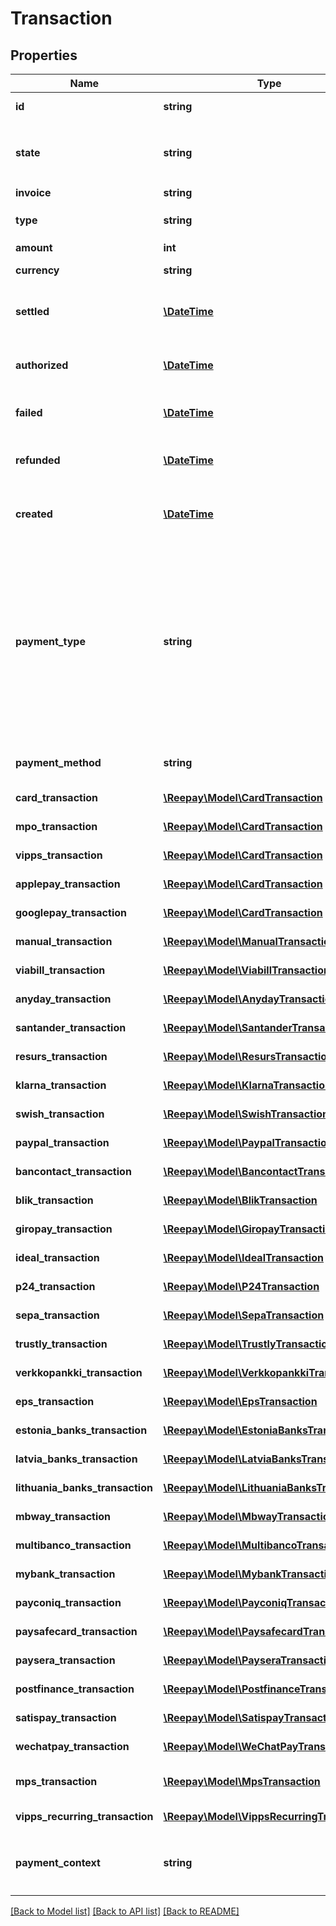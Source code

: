 # Transaction

## Properties
Name | Type | Description | Notes
------------ | ------------- | ------------- | -------------
**id** | **string** | Transaction id assigned by Reepay |
**state** | **string** | State of the transaction, one of the following: `pending`, `processing`, `authorized`, `settled`, `refunded`, `failed`, `cancelled` |
**invoice** | **string** | Invoice handle |
**type** | **string** | Transaction type, one of the following: `settle`, `refund`, `authorization` |
**amount** | **int** | The transaction amount |
**currency** | **string** | Currency in [ISO 4217](https://en.wikipedia.org/wiki/ISO_4217) three letter alpha code | [optional]
**settled** | [**\DateTime**](\DateTime.md) | When the transaction was settled, in [ISO-8601](https://en.wikipedia.org/wiki/ISO_8601) extended offset date-time format. | [optional]
**authorized** | [**\DateTime**](\DateTime.md) | When the transaction was authorized, in [ISO-8601](https://en.wikipedia.org/wiki/ISO_8601) extended offset date-time format. | [optional]
**failed** | [**\DateTime**](\DateTime.md) | When the transaction failed, in [ISO-8601](https://en.wikipedia.org/wiki/ISO_8601) extended offset date-time format. | [optional]
**refunded** | [**\DateTime**](\DateTime.md) | When the transaction was refunded, in [ISO-8601](https://en.wikipedia.org/wiki/ISO_8601) extended offset date-time format. | [optional]
**created** | [**\DateTime**](\DateTime.md) | Date when the transaction was created. In [ISO-8601](https://en.wikipedia.org/wiki/ISO_8601) extended offset date-time format. |
**payment_type** | **string** | Payment type for transaction, either: `card`, `mpo`, `mobilepay`, `vipps`, `vipps_recurring`, `swish`, `viabill`, `anyday`, `manual`, `applepay`, `googlepay`, `paypal`, `klarna_pay_now`, `klarna_pay_later`, `klarna_slice_it`, `klarna_direct_bank_transfer`, `klarna_direct_debit`, `resurs`, `santander`, `mobilepay_subscriptions`, `emv_token`, `bcmc`, `blik`, `pp_blik_oc`, `giropay`, `ideal`, `p24`, `sepa`, `trustly`, or `verkkopankki` |
**payment_method** | **string** | Reference to payment method in case of a MIT transaction | [optional]
**card_transaction** | [**\Reepay\Model\CardTransaction**](CardTransaction.md) | Specifics in case of card transaction | [optional]
**mpo_transaction** | [**\Reepay\Model\CardTransaction**](CardTransaction.md) | Specifics in case of MobilePay Online transaction | [optional]
**vipps_transaction** | [**\Reepay\Model\CardTransaction**](CardTransaction.md) | Specifics in case of Vipps transaction | [optional]
**applepay_transaction** | [**\Reepay\Model\CardTransaction**](CardTransaction.md) | Specifics in case of ApplePay transaction | [optional]
**googlepay_transaction** | [**\Reepay\Model\CardTransaction**](CardTransaction.md) | Specifics in case of GooglePay transaction | [optional]
**manual_transaction** | [**\Reepay\Model\ManualTransaction**](ManualTransaction.md) | Specifics in case of manual transaction | [optional]
**viabill_transaction** | [**\Reepay\Model\ViabillTransaction**](ViabillTransaction.md) | Specifics in case of ViaBill transaction | [optional]
**anyday_transaction** | [**\Reepay\Model\AnydayTransaction**](AnydayTransaction.md) | Specifics in case of Anyday transaction | [optional]
**santander_transaction** | [**\Reepay\Model\SantanderTransaction**](SantanderTransaction.md) | Specifics in case of Santander transaction | [optional]
**resurs_transaction** | [**\Reepay\Model\ResursTransaction**](ResursTransaction.md) | Specifics in case of Resurs Bank transaction | [optional]
**klarna_transaction** | [**\Reepay\Model\KlarnaTransaction**](KlarnaTransaction.md) | Specifics in case of Klarna transaction | [optional]
**swish_transaction** | [**\Reepay\Model\SwishTransaction**](SwishTransaction.md) | Specifics in case of Swish transaction | [optional]
**paypal_transaction** | [**\Reepay\Model\PaypalTransaction**](PaypalTransaction.md) | Specifics in case of PayPal transaction | [optional]
**bancontact_transaction** | [**\Reepay\Model\BancontactTransaction**](BancontactTransaction.md) | Specifics in case of Bancontact transaction | [optional]
**blik_transaction** | [**\Reepay\Model\BlikTransaction**](BlikTransaction.md) | Specifics in case of BLIK transaction | [optional]
**giropay_transaction** | [**\Reepay\Model\GiropayTransaction**](GiropayTransaction.md) | Specifics in case of Giropay transaction | [optional]
**ideal_transaction** | [**\Reepay\Model\IdealTransaction**](IdealTransaction.md) | Specifics in case of IDEAL transaction | [optional]
**p24_transaction** | [**\Reepay\Model\P24Transaction**](P24Transaction.md) | Specifics in case of P24 transaction | [optional]
**sepa_transaction** | [**\Reepay\Model\SepaTransaction**](SepaTransaction.md) | Specifics in case of SEPA transaction | [optional]
**trustly_transaction** | [**\Reepay\Model\TrustlyTransaction**](TrustlyTransaction.md) | Specifics in case of Trustly transaction | [optional]
**verkkopankki_transaction** | [**\Reepay\Model\VerkkopankkiTransaction**](VerkkopankkiTransaction.md) | Specifics in case of Verkkopankki transaction | [optional]
**eps_transaction** | [**\Reepay\Model\EpsTransaction**](EpsTransaction.md) | Specifics in case of Eps transaction | [optional]
**estonia_banks_transaction** | [**\Reepay\Model\EstoniaBanksTransaction**](EstoniaBanksTransaction.md) | Specifics in case of Estonia Banks transaction | [optional]
**latvia_banks_transaction** | [**\Reepay\Model\LatviaBanksTransaction**](LatviaBanksTransaction.md) | Specifics in case of Latvia Banks transaction | [optional]
**lithuania_banks_transaction** | [**\Reepay\Model\LithuaniaBanksTransaction**](LithuaniaBanksTransaction.md) | Specifics in case of Lithuania Banks transaction | [optional]
**mbway_transaction** | [**\Reepay\Model\MbwayTransaction**](MbwayTransaction.md) | Specifics in case of MB Way transaction | [optional]
**multibanco_transaction** | [**\Reepay\Model\MultibancoTransaction**](MultibancoTransaction.md) | Specifics in case of Multibanco transaction | [optional]
**mybank_transaction** | [**\Reepay\Model\MybankTransaction**](MybankTransaction.md) | Specifics in case of MyBank transaction | [optional]
**payconiq_transaction** | [**\Reepay\Model\PayconiqTransaction**](PayconiqTransaction.md) | Specifics in case of Payconiq transaction | [optional]
**paysafecard_transaction** | [**\Reepay\Model\PaysafecardTransaction**](PaysafecardTransaction.md) | Specifics in case of Paysafecard transaction | [optional]
**paysera_transaction** | [**\Reepay\Model\PayseraTransaction**](PayseraTransaction.md) | Specifics in case of Paysera transaction | [optional]
**postfinance_transaction** | [**\Reepay\Model\PostfinanceTransaction**](PostfinanceTransaction.md) | Specifics in case of PostFinance transaction | [optional]
**satispay_transaction** | [**\Reepay\Model\SatispayTransaction**](SatispayTransaction.md) | Specifics in case of Satispay transaction | [optional]
**wechatpay_transaction** | [**\Reepay\Model\WeChatPayTransaction**](WeChatPayTransaction.md) | Specifics in case of WeChat Pay transaction | [optional]
**mps_transaction** | [**\Reepay\Model\MpsTransaction**](MpsTransaction.md) | Specifics in case of MobilePay Subscription transaction | [optional]
**vipps_recurring_transaction** | [**\Reepay\Model\VippsRecurringTransaction**](VippsRecurringTransaction.md) | Specifics in case of Vipps Recurring transaction | [optional]
**payment_context** | **string** | Payment context describing if the transaction is customer or merchant initiated, one of the following values: `cit`, `mit`, `cit_cof` | [optional]

[[Back to Model list]](../../README.md#documentation-for-models) [[Back to API list]](../../README.md#documentation-for-api-endpoints) [[Back to README]](../../README.md)


